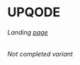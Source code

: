 # UPQODE
###### Landing [page](https://andrewkreshchenko.github.io/UPQODE/)
*Not completed variant*
